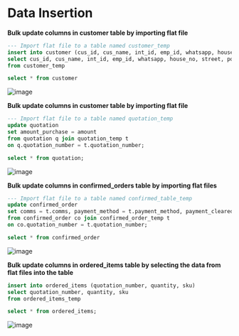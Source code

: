 # Data Insertion #

**Bulk update columns in customer table by importing flat file**
```sql
--- Import flat file to a table named customer_temp
insert into customer (cus_id, cus_name, int_id, emp_id, whatsapp, house_no, street, postal_code, last_visit)
select cus_id, cus_name, int_id, emp_id, whatsapp, house_no, street, postal_code, last_visit
from customer_temp

select * from customer
```
![image](https://user-images.githubusercontent.com/77920592/204567104-d68c4243-7aa2-4150-ba59-59473bd30e91.png)

**Bulk update columns in customer table by importing flat file**
```sql
--- Import flat file to a table named quotation_temp
update quotation
set amount_purchase = amount
from quotation q join quotation_temp t
on q.quotation_number = t.quotation_number;

select * from quotation;
```
![image](https://user-images.githubusercontent.com/77920592/204562101-78a0b24a-7dcd-4193-95a6-4e1e26ee69c4.png)

**Bulk update columns in confirmed_orders table by importing flat files**
```sql
--- Import flat file to a table named confirmed_table_temp
update confirmed_order
set comms = t.comms, payment_method = t.payment_method, payment_cleared =  t.payment_cleared
from confirmed_order co join confirmed_order_temp t
on co.quotation_number = t.quotation_number;

select * from confirmed_order
```
![image](https://user-images.githubusercontent.com/77920592/204562202-dfb8e12c-025f-4fa1-a32b-cb76f723f39c.png)

**Bulk update columns in ordered_items table by selecting the data from flat files into the table**
```sql
insert into ordered_items (quotation_number, quantity, sku)
select quotation_number, quantity, sku
from ordered_items_temp

select * from ordered_items;
```
![image](https://user-images.githubusercontent.com/77920592/204562317-cb5e4297-4a24-4ae6-b9c2-f202ffe4d757.png)

